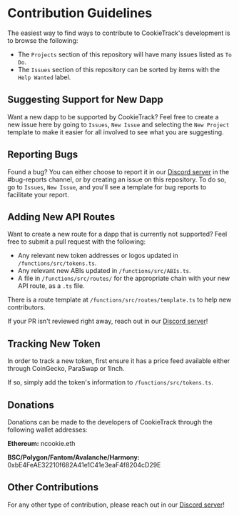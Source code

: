 # Contribution Guidelines

The easiest way to find ways to contribute to CookieTrack's development is to browse the following:

- The `Projects` section of this repository will have many issues listed as `To Do`.
- The `Issues` section of this repository can be sorted by items with the `Help Wanted` label.

## Suggesting Support for New Dapp

Want a new dapp to be supported by CookieTrack? Feel free to create a new issue here by going to `Issues`, `New Issue` and selecting the `New Project` template to make it easier for all involved to see what you are suggesting.

## Reporting Bugs

Found a bug? You can either choose to report it in our [Discord server](https://discord.com/invite/DzADcq7y75) in the #bug-reports channel, or by creating an issue on this repository. To do so, go to `Issues`, `New Issue`, and you'll see a template for bug reports to facilitate your report.

## Adding New API Routes

Want to create a new route for a dapp that is currently not supported? Feel free to submit a pull request with the following:

- Any relevant new token addresses or logos updated in `/functions/src/tokens.ts`.
- Any relevant new ABIs updated in `/functions/src/ABIs.ts`.
- A file in `/functions/src/routes/` for the appropriate chain with your new API route, as a `.ts` file.

There is a route template at `/functions/src/routes/template.ts` to help new contributors.

If your PR isn't reviewed right away, reach out in our [Discord server](https://discord.com/invite/DzADcq7y75)!

## Tracking New Token

In order to track a new token, first ensure it has a price feed available either through CoinGecko, ParaSwap or 1Inch.

If so, simply add the token's information to `/functions/src/tokens.ts`.

## Donations

Donations can be made to the developers of CookieTrack through the following wallet addresses:

**Ethereum:** ncookie.eth

**BSC/Polygon/Fantom/Avalanche/Harmony:** 0xbE4FeAE32210f682A41e1C41e3eaF4f8204cD29E

## Other Contributions

For any other type of contribution, please reach out in our [Discord server](https://discord.com/invite/DzADcq7y75)!
